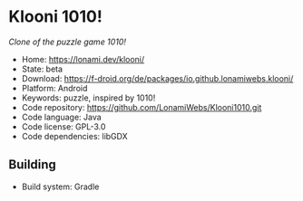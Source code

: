 # Klooni 1010!

_Clone of the puzzle game 1010!_

- Home: https://lonami.dev/klooni/
- State: beta
- Download: https://f-droid.org/de/packages/io.github.lonamiwebs.klooni/
- Platform: Android
- Keywords: puzzle, inspired by 1010!
- Code repository: https://github.com/LonamiWebs/Klooni1010.git
- Code language: Java
- Code license: GPL-3.0
- Code dependencies: libGDX

## Building

- Build system: Gradle
